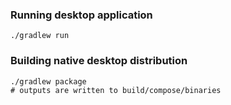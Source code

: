 
### Running desktop application
```
./gradlew run
```

### Building native desktop distribution
```
./gradlew package
# outputs are written to build/compose/binaries
```
